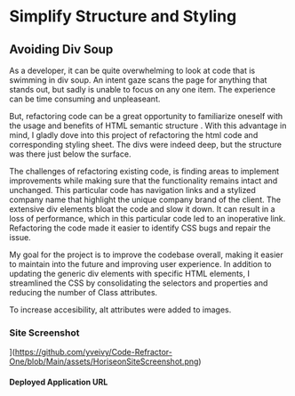 # Simplify Structure and Styling

## Avoiding Div Soup

As a developer, it can be quite overwhelming to look at code that is swimming in div soup. An intent gaze scans the page for anything that stands out, but sadly is unable to focus on any one item. The experience can be time consuming and unpleaseant. 

But, refactoring code can be a great opportunity to familiarize oneself with the usage and benefits of HTML semantic structure . With this advantage in mind, I gladly dove into this project of refactoring the html code and corresponding styling sheet. The divs were indeed deep, but the structure was there just below the surface.

The challenges of refactoring existing code, is finding areas to implement improvements while making sure that the functionality remains intact and unchanged. This particular code has navigation links and a stylized company name that highlight the unique company brand of the client. The extensive div elements bloat the code and slow it down. It can result in a loss of performance, which in this particular code led to an inoperative link. Refactoring the code made it easier to identify CSS bugs and repair the issue.

My goal for the project is to improve the codebase overall, making it easier to maintain into the future and improving user experience. In addition to updating the generic div elements with specific HTML elements, I streamlined the CSS by consolidating the selectors and properties and reducing the number of Class attributes.

To increase accesibility, alt attributes were added to images. 

### Site Screenshot
](https://github.com/yveivy/Code-Refractor-One/blob/Main/assets/HoriseonSiteScreenshot.png)
#### Deployed Application URL


